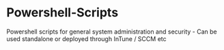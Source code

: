 # Powershell-Scripts
Powershell scripts for general system administration and security - Can be used standalone or deployed through InTune / SCCM etc
